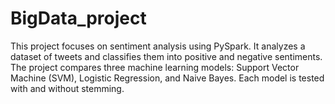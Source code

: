 # BigData_project
This project focuses on sentiment analysis using PySpark. It analyzes a dataset of tweets and classifies them into positive and negative sentiments. The project compares three machine learning models: Support Vector Machine (SVM), Logistic Regression, and Naive Bayes. Each model is tested with and without stemming.
